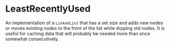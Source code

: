 # LeastRecentlyUsed

An implementation of a `LinkedList` that has a set size and adds new nodes or moves existing nodes to the front of the list while drpping old nodes. It is useful for caching data that will probably be needed more than once somewhat consecutively.
